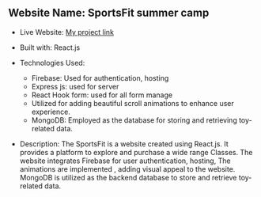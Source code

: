 ## Website Name: SportsFit summer camp

- Live Website: [My project link](https://sportsfit.web.app "Project LInk")
- Built with: React.js
- Technologies Used:

  - Firebase: Used for authentication, hosting
  - Express js: used for server
  - React Hook form: used for all form manage
  - Utilized for adding beautiful scroll animations to enhance user experience.
  - MongoDB: Employed as the database for storing and retrieving toy-related data.

- Description: The SportsFit is a website created using React.js. It provides a platform to explore and purchase a wide range Classes. The website integrates Firebase for user authentication, hosting, The animations are implemented , adding visual appeal to the website. MongoDB is utilized as the backend database to store and retrieve toy-related data.
